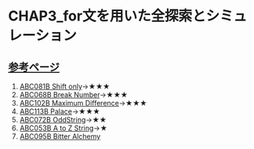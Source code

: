 # CHAP3_for文を用いた全探索とシミュレーション

[参考ページ](https://t.ly/O5nNe)
---
1. [ABC081B Shift only](https://atcoder.jp/contests/abc081/tasks/abc081_b)→★★★
1. [ABC068B Break Number](https://atcoder.jp/contests/abc068/tasks/abc068_b)→★★★
1. [ABC102B Maximum Difference](https://atcoder.jp/contests/abc102/tasks/abc102_b)→★★★
1. [ABC113B Palace](https://atcoder.jp/contests/abc113/tasks/abc113_b)→★★★
1. [ABC072B OddString](https://atcoder.jp/contests/abc072/tasks/abc072_b)→★★
1. [ABC053B A to Z String](https://atcoder.jp/contests/abc053/tasks/abc053_b)→★
1. [ABC095B Bitter Alchemy](https://atcoder.jp/contests/abc095/tasks/abc095_b)
